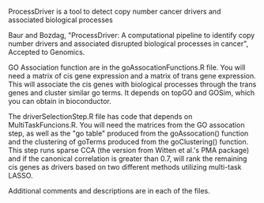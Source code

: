 ProcessDriver is a tool to detect copy number cancer drivers and associated biological processes

Baur and Bozdag, "ProcessDriver: A computational pipeline to identify copy number drivers and associated disrupted biological processes in cancer", Accepted to Genomics.

GO Association function are in the goAssocationFunctions.R file. You will need a matrix of cis gene expression and a matrix of trans gene expression. This will associate the cis genes with biological processes through the trans genes and cluster similar go terms. It depends on topGO and GOSim, which you can obtain in bioconductor. 

The driverSelectionStep.R file has code that depends on MultiTaskFuncions.R. You will need the matrices from the GO assocation step, as well as the "go table" produced from the goAssocation() function and the clustering of goTerms produced from the goClustering() function. This step runs sparse CCA (the version from Witten et al.'s PMA package) and if the canonical correlation is greater than 0.7, will rank the remaining cis genes as drivers based on two different methods utilizing multi-task LASSO. 

Additional comments and descriptions are in each of the files. 
